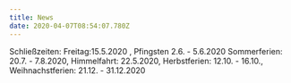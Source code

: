 ```yaml
---
title: News
date: 2020-04-07T08:54:07.780Z
---
```

Schließzeiten: Freitag:15.5.2020 , Pfingsten 2.6. - 5.6.2020 Sommerferien: 20.7. - 7.8.2020, Himmelfahrt: 22.5.2020, Herbstferien: 12.10. - 16.10., Weihnachstferien: 21.12. - 31.12.2020

